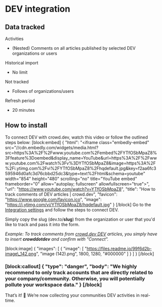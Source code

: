 # DEV integration

## Data tracked

Activities

* (Nested) Comments on all articles published by selected DEV organizations or users

Historical import

* No limit

Not tracked

* Follows of organizations/users

Refresh period

* 20 minutes

## How to install

To connect DEV with crowd.dev, watch this video or follow the outlined steps below: \[block:embed] { "html": "\<iframe class="embedly-embed" src="//cdn.embedly.com/widgets/media.html?src=https%3A%2F%2Fwww.youtube.com%2Fembed%2FYTfOSbMpaZ8%3Ffeature%3Doembed\&display\_name=YouTube\&url=https%3A%2F%2Fwww.youtube.com%2Fwatch%3Fv%3DYTfOSbMpaZ8\&image=https%3A%2F%2Fi.ytimg.com%2Fvi%2FYTfOSbMpaZ8%2Fhqdefault.jpg\&key=f2aa6fc3595946d0afc3d76cbbd25dc3\&type=text%2Fhtml\&schema=youtube" width="854" height="480" scrolling="no" title="YouTube embed" frameborder="0" allow="autoplay; fullscreen" allowfullscreen="true">", "url": "https://www.youtube.com/watch?v=YTfOSbMpaZ8", "title": "How to track comments of DEV articles | crowd.dev", "favicon": "https://www.google.com/favicon.ico", "image": "https://i.ytimg.com/vi/YTfOSbMpaZ8/hqdefault.jpg" } \[/block] Go to the [Integration settings](https://app.crowd.dev/integrations) and follow the steps to connect DEV.

Simply copy the slug (dev.to/**slug**) from the organization or user that you'd like to track and pass it into the form.

_Example: To track comments from_ [_crowd.dev DEV_](https://dev.to/crowddotdev) _articles, you simply have to insert **crowddotdev** and confirm with "Connect"._

\[block:image] { "images": \[ { "image": \[ "https://files.readme.io/99f6d2b-image\_142.png", "image (142).png", 1800, 1280, "#000000" ] } ] } \[/block]

### \[block:callout] { "type": "danger", "body": "We highly recommend to only track accounts that are directly related to your company/community. Otherwise, you will potentially pollute your workspace data." } \[/block]

That’s it! 🎉 We’re now collecting your communities DEV activities in real-time.
